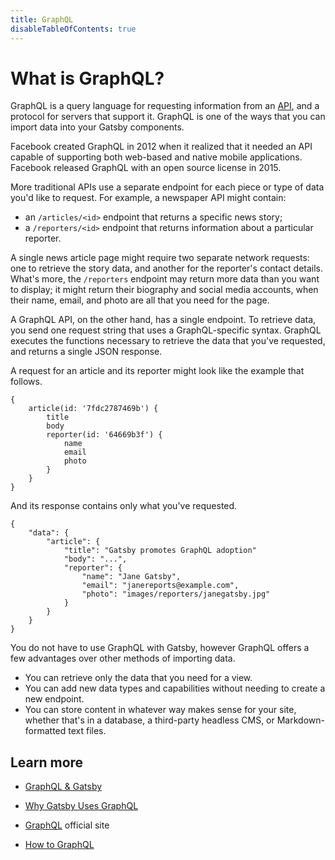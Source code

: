 ```yaml
---
title: GraphQL
disableTableOfContents: true
---
```


# What is GraphQL?

GraphQL is a query language for requesting information from an [API](/docs/glossary#api), and a protocol for servers that support it. GraphQL is one of the ways that you can import data into your Gatsby components.

Facebook created GraphQL in 2012 when it realized that it needed an API capable of supporting both web-based and native mobile applications. Facebook released GraphQL with an open source license in 2015.

More traditional APIs use a separate endpoint for each piece or type of data you'd like to request. For example, a newspaper API might contain:

* an `/articles/<id>` endpoint that returns a specific news story;
* a `/reporters/<id>`  endpoint that returns information about a particular reporter.

A single news article page might require two separate network requests: one to retrieve the story data, and another for the reporter's contact details. What's more, the `/reporters` endpoint may return more data than you want to display; it might return their biography and social media accounts, when their name, email, and photo are all that you need for the page.

A GraphQL API, on the other hand, has a single endpoint. To retrieve data, you send one request string that uses a GraphQL-specific syntax. GraphQL executes the functions necessary to retrieve the data that you've requested, and returns a single JSON response.

A request for an article and its reporter might look like the example that follows.

```
{
	article(id: '7fdc2787469b') {
		title
		body
		reporter(id: '64669b3f') {
			name
			email
			photo
		}
	}
}
```

And its response contains only what you've requested.

```
{
	"data": {
		"article": {
			"title": "Gatsby promotes GraphQL adoption"
			"body": "...",
			"reporter": {
				"name": "Jane Gatsby",
				"email": "janereports@example.com",
				"photo": "images/reporters/janegatsby.jpg"
			}
		}
	}
}
```

You do not have to use GraphQL with Gatsby, however GraphQL offers a few advantages over other methods of importing data.

* You can retrieve only the data that you need for a view.
* You can add new data types and capabilities without needing to create a new endpoint.
* You can store content in whatever way makes sense for your site, whether that's in a database, a third-party headless CMS, or Markdown-formatted text files.

## Learn more

* [GraphQL & Gatsby](https://www.gatsbyjs.org/docs/graphql/)

* [Why Gatsby Uses GraphQL](https://www.gatsbyjs.org/docs/why-gatsby-uses-graphql/)

* [GraphQL](https://graphql.org) official site

* [How to GraphQL](https://www.howtographql.com/)
